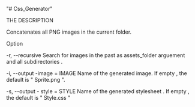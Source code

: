 "# Css_Generator" 

THE DESCRIPTION

Concatenates all PNG images in the current folder.

Option

-r, --recursive Search for images in the past as assets_folder arguement and all subdirectories .

-i, --output -image = IMAGE Name of the generated image. If empty , the default is " Sprite.png ".

-s, --output - style = STYLE Name of the generated stylesheet . If empty , the default is " Style.css "